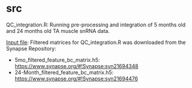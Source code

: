 # src

QC_integration.R: Running pre-processing and integration of 5 months old and 24 months old TA muscle snRNA data.   

<u>Input file</u>: Filtered matrices for QC_integration.R was downloaded from the Synapse Repository:
- 5mo_filtered_feature_bc_matrix.h5: https://www.synapse.org/#!Synapse:syn21694348 
- 24-Month_filtered_feature_bc_matrix.h5: https://www.synapse.org/#!Synapse:syn21694476

